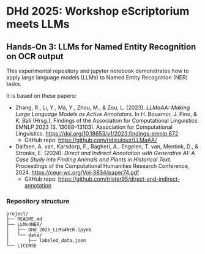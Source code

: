 # DHd 2025: Workshop eScriptorium meets LLMs

## Hands-On 3: LLMs for Named Entity Recognition on OCR output

This experimental repository and jupyter notebook demonstrates how to apply large language models (LLMs) to Named Entity Recognition (NER) tasks.

It is based on these papers:

* Zhang, R., Li, Y., Ma, Y., Zhou, M., & Zou, L. (2023). *LLMaAA: Making Large Language Models as Active Annotators.* In H. Bouamor, J. Pino, & K. Bali (Hrsg.), Findings of the Association for Computational Linguistics: EMNLP 2023 (S. 13088–13103). Association for Computational Linguistics. https://doi.org/10.18653/v1/2023.findings-emnlp.872
  * GitHub repo: https://github.com/ridiculouz/LLMaAA/
* Dalfsen, A. van, Karsdorp, F., Bagheri, A., Engelen, T. van, Mentink, D., & Stronks, E. (2024). *Direct and Indirect Annotation with Generative AI: A Case Study into Finding Animals and Plants in Historical Text.* Proceedings of the Computational Humanities Research Conference, 2024. https://ceur-ws.org/Vol-3834/paper74.pdf
  * GitHub repo: https://github.com/trister95/direct-and-indirect-annotation

### Repository structure

```
project/
├── README.md
├── LLMs4NER/
│   ├── DHd_2025_LLMs4NER.ipynb
│   └── data/
│       ├── labeled_data.json
└── LICENSE
```